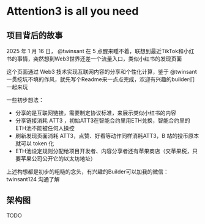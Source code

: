# Attention3 is all you need

## 项目背后的故事

2025 年 1 月 16 日， @twinsant 在 5 点醒来睡不着，联想到最近TikTok和小红书的事情，突然想到Web3世界还差一个流量入口，类似小红书的发现页面

这个页面通过 Web3 技术实现互联网内容的分享和个性化计算，鉴于 @twinsant 一贯挖坑不填的作风，就先写个Readme来一点点完成，欢迎有兴趣的builder们一起来玩

一些初步想法：

* 分享的是互联网链接，需要制定协议标准，来展示类似小红书的内容
* 分享链接消耗 ATT3 ，初始ATT3在智能合约里用ETH兑换，智能合约里的ETH池不能被任何人操控
* 刷新发现页面消耗 ATT3，点赞、好看等动作同样消耗ATT3，B 站的投币原本就可以 token 化
* ETH池设定规则分配给项目开发者、内容分享者还有苹果商店（交苹果税，只要苹果公司公开它的以太坊地址）

上述构想都是初步的粗糙的念头，有兴趣的Builder可以加我的微信： twinsant124 沟通了解

## 架构图

TODO
